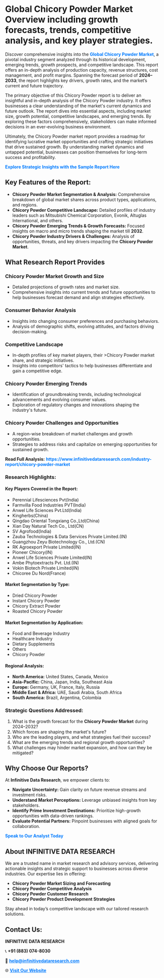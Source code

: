 <h1>Global Chicory Powder Market Overview including growth forecasts, trends, competitive analysis, and key player strategies.</h1>
<p>
Discover comprehensive insights into the 
<a href="https://www.infinitivedataresearch.com/industry-report/chicory-powder-market" rel="dofollow" style="color: #007BFF; text-decoration: none;"><strong>Global Chicory Powder Market</strong></a>, a pivotal industry segment analyzed through its historical development, emerging trends, growth prospects, and competitive landscape. This report offers an in-depth analysis of production capacity, revenue structures, cost management, and profit margins. Spanning the forecast period of <strong>2024–2033</strong>, the report highlights key drivers, growth rates, and the market’s current and future trajectory.
</p>
<p>
The primary objective of this Chicory Powder report is to deliver an insightful and in-depth analysis of the Chicory Powder industry. It offers businesses a clear understanding of the market's current dynamics and future outlook. The report dives into essential aspects, including market size, growth potential, competitive landscapes, and emerging trends. By exploring these factors comprehensively, stakeholders can make informed decisions in an ever-evolving business environment.
</p>
<p>
Ultimately, the Chicory Powder market report provides a roadmap for identifying lucrative market opportunities and crafting strategic initiatives that drive sustained growth. By understanding market dynamics and untapped potential, businesses can position themselves for long-term success and profitability.
</p>
<p>
<a href="https://www.infinitivedataresearch.com/request-sample/reportId=104053" style="color: #007BFF; text-decoration: none;"><strong>Explore Strategic Insights with the Sample Report Here</strong></a>
</p>

<h2>Key Features of the Report:</h2>
<ul>
<li><strong>Chicory Powder Market Segmentation & Analysis:</strong> Comprehensive breakdown of global market shares across product types, applications, and regions.</li>
<li><strong>Chicory Powder Competitive Landscape:</strong> Detailed profiles of industry leaders such as Mitsubishi Chemical Corporation, Evonik, Altuglas International, and others.</li>
<li><strong>Chicory Powder Emerging Trends & Growth Forecasts:</strong> Focused insights on macro and micro trends shaping the market till <strong>2032</strong>.</li>
<li><strong>Chicory Powder Industry Drivers & Challenges:</strong> Analysis of opportunities, threats, and key drivers impacting the <strong>Chicory Powder Market</strong>.</li>
</ul>

<h2>What Research Report Provides</h2>
<h3>Chicory Powder Market Growth and Size</h3>
<ul>
<li>Detailed projections of growth rates and market size.</li>
<li>Comprehensive insights into current trends and future opportunities to help businesses forecast demand and align strategies effectively.</li>
</ul>

<h3>Consumer Behavior Analysis</h3>
<ul>
<li>Insights into changing consumer preferences and purchasing behaviors.</li>
<li>Analysis of demographic shifts, evolving attitudes, and factors driving decision-making.</li>
</ul>

<h3>Competitive Landscape</h3>
<ul>
<li>In-depth profiles of key market players, their >Chicory Powder market share, and strategic initiatives.</li>
<li>Insights into competitors' tactics to help businesses differentiate and gain a competitive edge.</li>
</ul>

<h3>Chicory Powder Emerging Trends</h3>
<ul>
<li>Identification of groundbreaking trends, including technological advancements and evolving consumer values.</li>
<li>Exploration of regulatory changes and innovations shaping the industry's future.</li>
</ul>

<h3>Chicory Powder Challenges and Opportunities</h3>
<ul>
<li>A region-wise breakdown of market challenges and growth opportunities.</li>
<li>Strategies to address risks and capitalize on emerging opportunities for sustained growth.</li>
</ul>
<p><strong>Read Full Analysis:</strong> <a href="https://www.infinitivedataresearch.com/industry-report/chicory-powder-market" rel="dofollow" style="color: #007BFF; text-decoration: none;"><strong>https://www.infinitivedataresearch.com/industry-report/chicory-powder-market</strong></a></p>
<h3>Research Highlights:</h3>
<h4>Key Players Covered in the Report:</h4>
<ul><li>Perennial Lifesciences Pvt(India)</li><li>Farmvilla Food Industries PVT(India)</li><li>Anwel Life Sciences Pvt.Ltd(India)</li><li>Kingherbs(China)</li><li>Qingdao Oriental Tongxiang Co.,Ltd(China)</li><li>Xian Day Natural Tech Co., Ltd(CN)</li><li>SV Agrofood(India)</li><li>Zauba Technologies &amp; Data Services Private Limited.(IN)</li><li>Guangzhou Zeyu Biotechnology Co., Ltd.(CN)</li><li>RK Agroexport Private Limited(IN)</li><li>Pioneer Chicory(IN)</li><li>Anwel Life Sciences Private Limited(IN)</li><li>Ambe Phytoextracts Pvt. Ltd.(IN)</li><li>Vokin Biotech Private Limited(IN)</li><li>Chicoree Du Nord(France)</li></ul>
<h4>Market Segmentation by Type:</h4>
<ul><li>Dried Chicory Powder</li><li>Instant Chicory Powder</li><li>Chicory Extract Powder</li><li>Roasted Chicory Powder</li></ul>
<h4>Market Segmentation by Application:</h4>
<ul><li>Food and Beverage Industry</li><li>Healthcare Industry</li><li>Dietary Supplements</li><li>Others</li><li>Chicory Powder</li></ul>

<h4>Regional Analysis:</h4>
<ul>
<li><strong>North America:</strong> United States, Canada, Mexico</li>
<li><strong>Asia-Pacific:</strong> China, Japan, India, Southeast Asia</li>
<li><strong>Europe:</strong> Germany, UK, France, Italy, Russia</li>
<li><strong>Middle East & Africa:</strong> UAE, Saudi Arabia, South Africa</li>
<li><strong>South America:</strong> Brazil, Argentina, Colombia</li>
</ul>

<h3>Strategic Questions Addressed:</h3>
<ol>
<li>What is the growth forecast for the <strong>Chicory Powder Market</strong> during 2024–2032?</li>
<li>Which forces are shaping the market's future?</li>
<li>Who are the leading players, and what strategies fuel their success?</li>
<li>What are the emerging trends and regional growth opportunities?</li>
<li>What challenges may hinder market expansion, and how can they be mitigated?</li>
</ol>

<h2>Why Choose Our Reports?</h2>
<p>At <strong>Infinitive Data Research</strong>, we empower clients to:</p>
<ul>
<li><strong>Navigate Uncertainty:</strong> Gain clarity on future revenue streams and investment risks.</li>
<li><strong>Understand Market Perceptions:</strong> Leverage unbiased insights from key stakeholders.</li>
<li><strong>Identify Prime Investment Destinations:</strong> Prioritize high-growth opportunities with data-driven rankings.</li>
<li><strong>Evaluate Potential Partners:</strong> Pinpoint businesses with aligned goals for collaboration.</li>
</ul>
<p><a href="https://www.infinitivedataresearch.com/industry-report/chicory-powder-market" rel="dofollow" style="color: #007BFF; text-decoration: none;"><strong>Speak to Our Analyst Today</strong></a></p>

<h2>About INFINITIVE DATA RESEARCH</h2>
<p>We are a trusted name in market research and advisory services, delivering actionable insights and strategic support to businesses across diverse industries. Our expertise lies in offering:</p>
<ul>
<li><strong>Chicory Powder Market Sizing and Forecasting</strong></li>
<li><strong>Chicory Powder Competitive Analysis</strong></li>
<li><strong>Chicory Powder Customer Research</strong></li>
<li><strong>Chicory Powder Product Development Strategies</strong></li>
</ul>
<p>Stay ahead in today’s competitive landscape with our tailored research solutions.</p>

<h2>Contact Us:</h2>
<p><strong>INFINITIVE DATA RESEARCH</strong></p>
<p>📞 <strong>+91 (883) 074-8030</strong></p>
<p>📧 <strong><a href="mailto:help@infinitivedataresearch.com" style="color: #007BFF;">help@infinitivedataresearch.com</a></strong></p>
<p>🌐 <strong><a href="https://www.infinitivedataresearch.com" rel="dofollow" style="color: #007BFF;">Visit Our Website</a></strong></p>